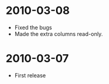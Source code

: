 2010-03-08
==========
* Fixed the bugs
* Made the extra columns read-only.

2010-03-07
==========
* First release